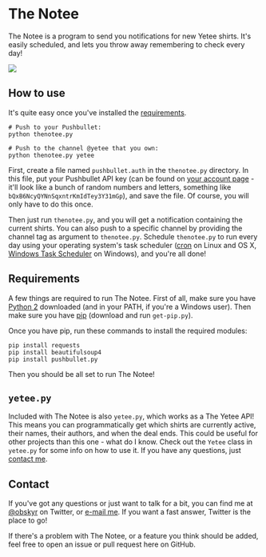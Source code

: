 # The Notee

The Notee is a program to send you notifications for new Yetee shirts. It's easily scheduled, and lets you throw away remembering to check every day!

![](http://i.imgur.com/RSsHKtM.png?1)

## How to use

It's quite easy once you've installed the [requirements](#requirements).

```
# Push to your Pushbullet:
python thenotee.py

# Push to the channel @yetee that you own:
python thenotee.py yetee
```

First, create a file named `pushbullet.auth` in the `thenotee.py` directory. In this file, put your Pushbullet API key (can be found on [your account page](https://www.pushbullet.com/account) - it'll look like a bunch of random numbers and letters, something like `bQxB6NcyQYNnSqxntrKmIdTey3Y31mGp`), and save the file. Of course, you will only have to do this once.

Then just run `thenotee.py`, and you will get a notification containing the current shirts. You can also push to a specific channel by providing the channel tag as argument to `thenotee.py`. Schedule `thenotee.py` to run every day using your operating system's task scheduler ([cron](http://en.wikipedia.org/wiki/Cron) on Linux and OS X, [Windows Task Scheduler](http://en.wikipedia.org/wiki/Windows_Task_Scheduler) on Windows), and you're all done!

## Requirements

A few things are required to run The Notee. First of all, make sure you have [Python 2](https://python.org/download/) downloaded (and in your PATH, if you're a Windows user). Then make sure you have [pip](https://pip.pypa.io/en/stable/installing.html) (download and run `get-pip.py`).

Once you have pip, run these commands to install the required modules:

```
pip install requests
pip install beautifulsoup4
pip install pushbullet.py
```

Then you should be all set to run The Notee!

## `yetee.py`

Included with The Notee is also `yetee.py`, which works as a The Yetee API! This means you can programmatically get which shirts are currently active, their names, their authors, and when the deal ends. This could be useful for other projects than this one - what do I know. Check out the `Yetee` class in `yetee.py` for some info on how to use it. If you have any questions, just [contact me](#contact).

## Contact

If you've got any questions or just want to talk for a bit, you can find me at [@obskyr](http://twitter.com/obskyr) on Twitter, or [e-mail me](mailto:powpowd@gmail.com). If you want a fast answer, Twitter is the place to go!

If there's a problem with The Notee, or a feature you think should be added, feel free to open an issue or pull request here on GitHub.
